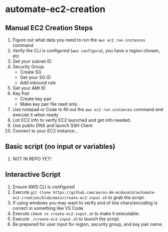 # automate-ec2-creation

## Manual EC2 Creation Steps

1) Figure out what data you need to run the `aws ec2 run-instances` command
2) Verify the CLI is configured (`aws configure`), you have a region chosen, etc
3) Get your subnet ID
4) Security Group
    - Create SG
    - Get your SG ID 
    - Add inbound rule
5) Get your AMI ID
6) Key Pair
    - Create key pair
    - Make key pair file read only
7) Use notepad or Code to fill out the `aws ec2 run-instances` command and execute it when ready
8) List EC2 info to verify EC2 launched and get info needed. 
9) Use public DNS and launch SSH Client 
10) Connect to your EC2 instance...

## Basic script (no input or variables) 
1) NOT IN REPO YET! 

## Interactive Script
1) Ensure AWS CLI is configured
2) Execute `git clone https://github.com/aaron-dm-mcdonald/automate-ec2-creation/blob/main/create-ec2-input.sh` to grab the script. 
3) If using windows you may want to verify end of line chars/encoding is correct in something like VS Code. 
4) Execute `chmod +x create-ec2-input.sh` to make it executable. 
5) Execute `./create-ec2-input.sh` to launch the script. 
6) Be prepared for user input for region, security group, and key pair name. 
